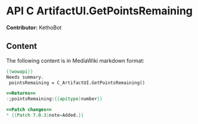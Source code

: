 # API C ArtifactUI.GetPointsRemaining

**Contributor:** KethoBot

## Content

The following content is in MediaWiki markdown format:

```mediawiki
{{wowapi}}
Needs summary.
 pointsRemaining = C_ArtifactUI.GetPointsRemaining()

==Returns==
:;pointsRemaining:{{apitype|number}}

==Patch changes==
* {{Patch 7.0.3|note=Added.}}
```